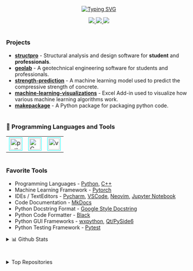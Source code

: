 <p align="center">
<a href="https://github.com/patrickboateng">
    <img src="https://readme-typing-svg.demolab.com?font=Georgia&size=18&duration=2000&pause=100&multiline=true&width=500&height=50&lines=I'm+Patrick;Structural+Engineer+%7C+Computer+Programmer+%7C+AI+Enthusiast" alt="Typing SVG" />
</a>
</p>

<p align="center">
<a href="https://www.linkedin.com/in/patrickboateng/">
    <img src="https://img.shields.io/badge/-Linkedin-blue?style=flat-square&logo=linkedin">
</a>
<a href="mailto:boatengpato.pb@gmail.com">
    <img src="https://img.shields.io/badge/-Email-red?style=flat-square&logo=gmail&logoColor=white">
</a>
<a href="https://pypi.org/user/Pato546/">
    <img src="https://img.shields.io/badge/PyPi-Pato546-blue?style=flat-square&logo=pypi&logoColor=white">
</a>
</p>

#

### Projects

- [**structpro**](https://github.com/patrickboateng/structpro) - Structural analysis and design software for **student** and **professionals**.
- [**geolab**](https://github.com/patrickboateng/geolab) - A geotechnical engineering software for students and professionals.
- [**strength-prediction**](https://github.com/patrickboateng/strength-prediction) - A machine learning model used to predict the compressive strength of concrete.
- [**machine-learning-visualizations**](https://github.com/patrickboateng/machine-learning-visualization) - Excel Add-in used to visualize how various machine learning algorithms work.
- [**makepackage**](https://github.com/patrickboateng/makepackage) - A Python package for packaging python code.

#

### 🧰 Programming Languages and Tools

<table>

  <tr>
      <td>
        <img style="border: 1px solid cyan; padding:2px" alt="python" width=30 src="https://cdn.jsdelivr.net/gh/devicons/devicon/icons/python/python-original.svg" />
      </td>
      <td>
        <img style="border: 1px solid cyan; padding:2px" alt="C" width=30 src="https://cdn.jsdelivr.net/gh/devicons/devicon/icons/cplusplus/cplusplus-original.svg" />
      </td>
      </td>
      <td>
        <img style="border: 1px solid cyan; padding:2px" alt="vs-code" width=30 src="https://cdn.jsdelivr.net/gh/devicons/devicon/icons/pytorch/pytorch-original.svg" />     
      </td>
    </tr>
</table>

#

### Favorite Tools

- Programming Languages - [Python](https://www.python.org/), [C++](https://www.isocpp.org)
- Machine Learning Framework - [Pytorch](https://pytorch.org/)
- IDEs / TextEditors - [Pycharm](https://www.jetbrains.com/pycharm/), [VSCode](https://code.visualstudio.com/), [Neovim](https://neovim.io/), [Jupyter Notebook](https://jupyter.org/)
- Code Documentation - [MkDocs](https://www.mkdocs.org/getting-started/)
- Python Docstring Format - [Google Style Docstring](https://google.github.io/styleguide/pyguide.html)
- Python Code Formatter - [Black](https://black.readthedocs.io/en/stable/)
- Python GUI Frameworks - [wxpython](https://wxpython.org), [Qt/PySide6](https://wiki.qt.io/Qt_for_Python)
- Python Testing Framework - [Pytest](https://pytest.org)

<details>
<summary> 📊 Github Stats </summary>

<a href="https://github.com/patrickboateng">
    <img src="https://github-stats-alpha.vercel.app/api?username=patrickboateng&cc=22272e&tc=37BCF6&ic=fff&bc=0000">
</a>

#

![](http://github-profile-summary-cards.vercel.app/api/cards/profile-details?username=patrickboateng&theme=dracula)

![](http://github-profile-summary-cards.vercel.app/api/cards/repos-per-language?username=patrickboateng&theme=dracula)
![](http://github-profile-summary-cards.vercel.app/api/cards/most-commit-language?username=patrickboateng&theme=dracula)

</details>

#

<details>
<summary>Top Repositories</summary>

[![Readme Card](https://github-readme-stats.vercel.app/api/pin/?username=patrickboateng&repo=machine-learning-visualization&theme=dracula)](https://github.com/patrickboateng/geolab)

[![Readme Card](https://github-readme-stats.vercel.app/api/pin/?username=patrickboateng&repo=data-structures&theme=dracula)](https://github.com/patrickboateng/structpro)

[![Readme Card](https://github-readme-stats.vercel.app/api/pin/?username=patrickboateng&repo=algorithms&theme=dracula)](https://github.com/patrickboateng/strength-prediction)

</details>

<!--
  Themes Available
  ================
  dark, radical, merko, gruvbox, tokyonight, onedark, cobalt, synthwave, highcontrast, dracula
-->
